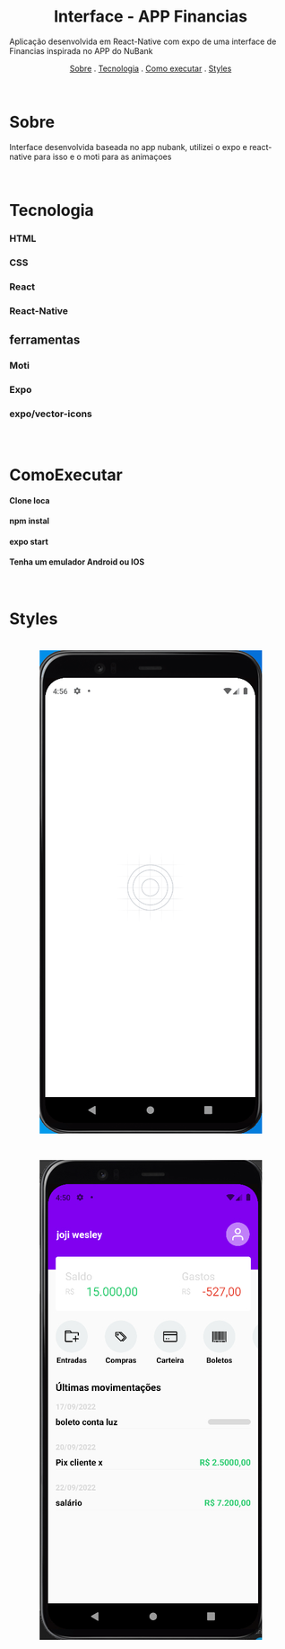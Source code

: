 <h1 align="center">Interface - APP Financias</h1>
<p>Aplicação desenvolvida em React-Native  com expo  de uma interface de Financias inspirada no APP do NuBank</p>
<p align="center">
<a href="#sobre">Sobre</a> .
<a href="#tecnologia">Tecnologia</a> .
<a href="#comoexecutar">Como executar</a> .
<a href="#styles">Styles</a>
</p>
<br>

# Sobre

<p>Interface desenvolvida baseada no app nubank, utilizei o expo e react-native para isso e o moti para as animaçoes</p>
<p></p>
<br>

# Tecnologia

<h3>HTML<h3>
<h3>CSS<h3>
<h3>React<h3>
<h3>React-Native<h3>

<h2>ferramentas</h2>
<h3>Moti<h3>
<h3>Expo<h3>
<h3>expo/vector-icons<h3>
<br>

# ComoExecutar

<h4>Clone loca<h4>
<h4>npm instal<h4>
<h4>expo start<h4>
<h4>Tenha um emulador Android ou IOS<h4>
<br>

# Styles

<h1 align="center">
    <img src="./img/animacao.gif" alt="readme" title="readme">
</h1>

<h1 align="center">
    <img src="./img/image 1.jpg" alt="readme" title="readme">
</h1>
